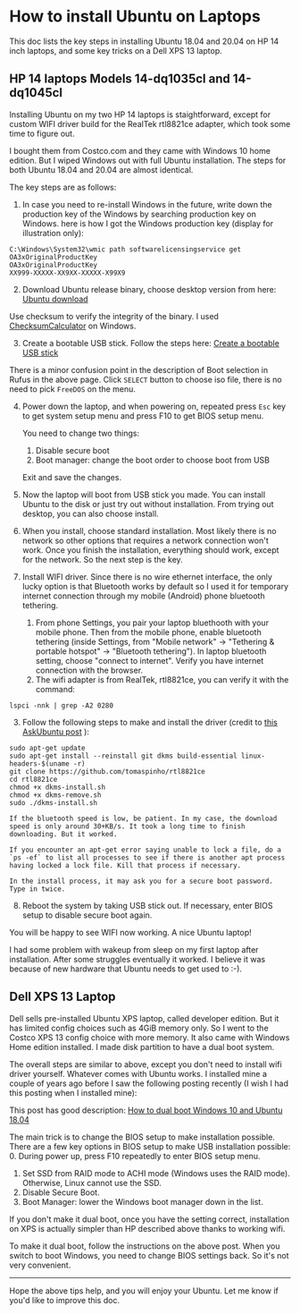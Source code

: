 # How to install Ubuntu on Laptops

This doc lists the key steps in installing Ubuntu 18.04 and 20.04 on HP 14 inch laptops, and some key tricks on a Dell XPS 13 laptop.

## HP 14 laptops Models 14-dq1035cl and 14-dq1045cl

Installing Ubuntu on my two HP 14 laptops is staightforward, except for custom WIFI driver build for the RealTek rtl8821ce adapter, which took some time to figure out.

I bought them from Costco.com and they came with Windows 10 home edition. But I wiped Windows out with full Ubuntu installation.
The steps for both Ubuntu 18.04 and 20.04 are almost identical.

The key steps are as follows:

1. In case you need to re-install Windows in the future, write down the production key of the Windows by searching production key on Windows.
here is how I got the Windows production key (display for illustration only):
```
C:\Windows\System32\wmic path softwarelicensingservice get OA3xOriginalProductKey
OA3xOriginalProductKey
XX999-XXXXX-XX9XX-XXXXX-X99X9
```

2. Download Ubuntu release binary, choose desktop version from here: [Ubuntu download](https://ubuntu.com/download/desktop)

  Use checksum to verify the integrity of the binary. I used [ChecksumCalculator](http://www.tucows.com/preview/1477381/Checksum-Calculator) on Windows.

3. Create a bootable USB stick. Follow the steps here: [Create a bootable USB stick](https://ubuntu.com/tutorials/tutorial-create-a-usb-stick-on-windows#1-overview)

 There is a minor confusion point in the description of Boot selection in Rufus in the above page. Click `SELECT` button to choose iso file, there is no need to pick `FreeDOS` on the menu.

4. Power down the laptop, and when powering on, repeated press `Esc` key to get system setup menu and press F10 to get BIOS setup menu.

   You need to change two things:

   1. Disable secure boot
   2. Boot manager: change the boot order to choose boot from USB

   Exit and save the changes.

5. Now the laptop will boot from USB stick you made. You can install Ubuntu to the disk or just try out without installation. From trying out desktop,
you can also choose install.

6. When you install, choose standard installation. Most likely there is no network so other options that requires a network connection won't work. Once you finish the installation, everything should work, except for the network. So the next step is the key.

7. Install WIFI driver. Since there is no wire ethernet interface, the only lucky option is that Bluetooth works by default so I used it for temporary internet connection through my mobile (Android) phone bluetooth tethering.

   1. From phone Settings, you pair your laptop bluethooth with your mobile phone. Then from the mobile phone, enable bluetooth tethering (inside Settings, from "Mobile network" -> "Tethering & portable hotspot" -> "Bluetooth tethering"). In laptop bluetooth setting, choose "connect to internet". Verify you have internet connection with the browser.
   2. The wifi adapter is from RealTek, rtl8821ce, you can verify it with the command:
```
lspci -nnk | grep -A2 0280
```
   3. Follow the following steps to make and install the driver (credit to [this AskUbuntu post](https://askubuntu.com/questions/1071299/how-to-install-wi-fi-driver-for-realtek-rtl8821ce-on-ubuntu-18-04) ):
```
sudo apt-get update
sudo apt-get install --reinstall git dkms build-essential linux-headers-$(uname -r)
git clone https://github.com/tomaspinho/rtl8821ce
cd rtl8821ce
chmod +x dkms-install.sh
chmod +x dkms-remove.sh
sudo ./dkms-install.sh
```
    If the bluetooth speed is low, be patient. In my case, the download speed is only around 30+KB/s. It took a long time to finish downloading. But it worked.

    If you encounter an apt-get error saying unable to lock a file, do a `ps -ef` to list all processes to see if there is another apt process having locked a lock file. Kill that process if necessary.

    In the install process, it may ask you for a secure boot password. Type in twice.

8. Reboot the system by taking USB stick out. If necessary, enter BIOS setup to disable secure boot again.

You will be happy to see WIFI now working. A nice Ubuntu laptop!

I had some problem with wakeup from sleep on my first laptop after installation. After some struggles eventually it worked.
I believe it was because of new hardware that Ubuntu needs to get used to :-).

## Dell XPS 13 Laptop

Dell sells pre-installed Ubuntu XPS laptop, called developer edition. But it has limited config choices such as 4GiB memory only. So I went to
the Costco XPS 13 config choice with more memory. It also came with Windows Home edition installed. I made disk partition to have a dual boot system.

The overall steps are similar to above, except you don't need to install wifi driver yourself. Whatever comes with Ubuntu works.
I installed mine a couple of years ago before I saw the following posting recently (I wish I had this posting when I installed mine):

This post has good description: [How to dual boot Windows 10 and Ubuntu 18.04](https://medium.com/@pwaterz/how-to-dual-boot-windows-10-and-ubuntu-18-04-on-the-15-inch-dell-xps-9570-with-nvidia-1050ti-gpu-4b9a2901493d)

The main trick is to change the BIOS setup to make installation possible. There are a few key options in BIOS setup to make USB installation possible:
0. During power up, press F10 repeatedly to enter BIOS setup menu.
1. Set SSD from RAID mode to ACHI mode (Windows uses the RAID mode). Otherwise, Linux cannot use the SSD.
2. Disable Secure Boot.
3. Boot Manager: lower the Windows boot manager down in the list.

If you don't make it dual boot, once you have the setting correct, installation on XPS is actually simpler than HP described above thanks to working wifi.

To make it dual boot, follow the instructions on the above post. When you switch to boot Windows, you need to change BIOS settings back. So it's not very convenient.

----
Hope the above tips help, and you will enjoy your Ubuntu. Let me know if you'd like to improve this doc.

